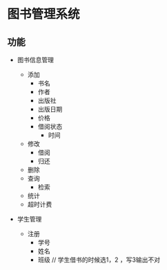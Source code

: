 # 图书管理系统

## 功能
- 图书信息管理
    - 添加
        - 书名
        - 作者
        - 出版社
        - 出版日期
        - 价格
        - 借阅状态
            - 时间
    - 修改
        - 借阅
        - 归还
    - 删除
    - 查询
        - 检索
    - 统计
    - 超时计费

- 学生管理
    - 注册
        - 学号
        - 姓名
        - 班级
// 学生借书的时候选1，2 ，写3输出不对